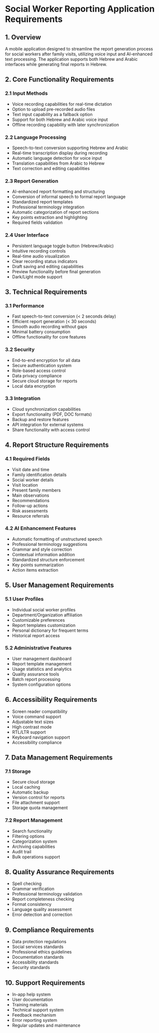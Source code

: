 # Social Worker Reporting Application Requirements

## 1. Overview
A mobile application designed to streamline the report generation process for social workers after family visits, utilizing voice input and AI-enhanced text processing. The application supports both Hebrew and Arabic interfaces while generating final reports in Hebrew.

## 2. Core Functionality Requirements

### 2.1 Input Methods
- Voice recording capabilities for real-time dictation
- Option to upload pre-recorded audio files
- Text input capability as a fallback option
- Support for both Hebrew and Arabic voice input
- Offline recording capability with later synchronization

### 2.2 Language Processing
- Speech-to-text conversion supporting Hebrew and Arabic
- Real-time transcription display during recording
- Automatic language detection for voice input
- Translation capabilities from Arabic to Hebrew
- Text correction and editing capabilities

### 2.3 Report Generation
- AI-enhanced report formatting and structuring
- Conversion of informal speech to formal report language
- Standardized report templates
- Professional terminology integration
- Automatic categorization of report sections
- Key points extraction and highlighting
- Required fields validation

### 2.4 User Interface
- Persistent language toggle button (Hebrew/Arabic)
- Intuitive recording controls
- Real-time audio visualization
- Clear recording status indicators
- Draft saving and editing capabilities
- Preview functionality before final generation
- Dark/Light mode support

## 3. Technical Requirements

### 3.1 Performance
- Fast speech-to-text conversion (< 2 seconds delay)
- Efficient report generation (< 30 seconds)
- Smooth audio recording without gaps
- Minimal battery consumption
- Offline functionality for core features

### 3.2 Security
- End-to-end encryption for all data
- Secure authentication system
- Role-based access control
- Data privacy compliance
- Secure cloud storage for reports
- Local data encryption

### 3.3 Integration
- Cloud synchronization capabilities
- Export functionality (PDF, DOC formats)
- Backup and restore features
- API integration for external systems
- Share functionality with access control

## 4. Report Structure Requirements

### 4.1 Required Fields
- Visit date and time
- Family identification details
- Social worker details
- Visit location
- Present family members
- Main observations
- Recommendations
- Follow-up actions
- Risk assessments
- Resource referrals

### 4.2 AI Enhancement Features
- Automatic formatting of unstructured speech
- Professional terminology suggestions
- Grammar and style correction
- Contextual information addition
- Standardized structure enforcement
- Key points summarization
- Action items extraction

## 5. User Management Requirements

### 5.1 User Profiles
- Individual social worker profiles
- Department/Organization affiliation
- Customizable preferences
- Report templates customization
- Personal dictionary for frequent terms
- Historical report access

### 5.2 Administrative Features
- User management dashboard
- Report template management
- Usage statistics and analytics
- Quality assurance tools
- Batch report processing
- System configuration options

## 6. Accessibility Requirements
- Screen reader compatibility
- Voice command support
- Adjustable text sizes
- High contrast mode
- RTL/LTR support
- Keyboard navigation support
- Accessibility compliance

## 7. Data Management Requirements

### 7.1 Storage
- Secure cloud storage
- Local caching
- Automatic backup
- Version control for reports
- File attachment support
- Storage quota management

### 7.2 Report Management
- Search functionality
- Filtering options
- Categorization system
- Archiving capabilities
- Audit trail
- Bulk operations support

## 8. Quality Assurance Requirements
- Spell checking
- Grammar verification
- Professional terminology validation
- Report completeness checking
- Format consistency
- Language quality assessment
- Error detection and correction

## 9. Compliance Requirements
- Data protection regulations
- Social services standards
- Professional ethics guidelines
- Documentation standards
- Accessibility standards
- Security standards

## 10. Support Requirements
- In-app help system
- User documentation
- Training materials
- Technical support system
- Feedback mechanism
- Error reporting system
- Regular updates and maintenance